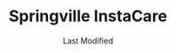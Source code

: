 ---
layout: location-page
date: Last Modified
description: "Local COVID-19 testing is available at Springville InstaCare in Springville, Utah, USA."
permalink: "locations/utah/springville/springville-instacare/"
tags:
  - locations
  - utah
title: Springville InstaCare
uniqueName: springville-instacare
state: Utah
stateAbbr: UT
hood: "Springville"
address: "762 W 400 S"
city: "Springville"
zip: "84663"
zipsNearby: "84003 84004 84006 84010 84011 84054 84087 84013 84014 84017 84024 84020 84021 84027 84051 84073 84626 84627 84628 84629 84025 84632 84633 84032 84526 84529 84033 84528 84036 84061 84037 84005 84043 84045 84639 84044 84047 84049 84645 84050 84623 84646 84667 84647 84648 84055 84537 84057 84058 84059 84097 84060 84068 84098 84651 84042 84062 84501 84601 84602 84603 84604 84605 84606 84065 84095 84096 84069 84653 84101 84102 84103 84104 84105 84106 84107 84108 84109 84110 84111 84112 84113 84114 84115 84116 84117 84118 84119 84120 84121 84122 84123 84124 84125 84126 84127 84128 84129 84130 84131 84132 84133 84134 84136 84138 84139 84141 84143 84145 84147 84148 84150 84151 84152 84157 84158 84165 84170 84171 84180 84184 84189 84190 84199 84070 84090 84091 84092 84093 84094 84655 84660 84662 84663 84664 84071 84539 84031 84072 84074 84080 84082 84542 84081 84084 84088 84144" 
mapUrl: "http://maps.apple.com/?q=Springville+InstaCare&address=762+W+400+S,Springville,Utah,84663"
locationType: Drive-thru
phone: "801-429-1250"
website: "https://intermountainhealthcare.org/locations/springville-clinic/medical-services/instacare/"
onlineBooking: undefined
closed: undefined
closedUpdate: April 20th, 2020
notes: "Requires phone screen."
days: Everyday
hours: 9AM-5PM
ctaMessage: Learn more
ctaUrl: "https://intermountainhealthcare.org/locations/springville-clinic/medical-services/instacare/"
---